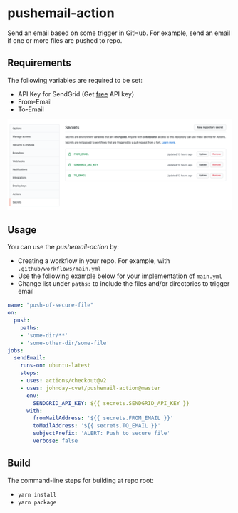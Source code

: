 
# pushemail-action
Send an email based on some trigger in GitHub. For example, send an email
if one or more files are pushed to repo.

## Requirements
The following variables are required to be set:
- API Key for SendGrid (Get [free](https://sendgrid.com/free/) API key)
- From-Email
- To-Email

![Repo secret settings](./doc/img/repo-secrets.png)

## Usage
You can use the *pushemail-action* by: 
- Creating a workflow in your repo. For example, with `.github/workflows/main.yml` 
- Use the following example below for your implementation of `main.yml`
- Change list under `paths:` to include the files and/or directories to trigger email

```yaml
name: "push-of-secure-file"
on:
  push:
    paths:
    - 'some-dir/**'
    - 'some-other-dir/some-file'
jobs:
  sendEmail:
    runs-on: ubuntu-latest
    steps:
    - uses: actions/checkout@v2
    - uses: johnday-cvet/pushemail-action@master
      env:
        SENDGRID_API_KEY: ${{ secrets.SENDGRID_API_KEY }}
      with:
        fromMailAddress: '${{ secrets.FROM_EMAIL }}'
        toMailAddress: '${{ secrets.TO_EMAIL }}'
        subjectPrefix: 'ALERT: Push to secure file'
        verbose: false
```

## Build
The command-line steps for building at repo root:
- `yarn install`
- `yarn package`
